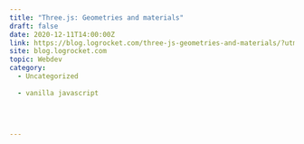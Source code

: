 ```yaml
---
title: "Three.js: Geometries and materials"
draft: false
date: 2020-12-11T14:00:00Z
link: https://blog.logrocket.com/three-js-geometries-and-materials/?utm_medium=RSS&utm_source=hune
site: blog.logrocket.com
topic: Webdev
category:
  - Uncategorized
  
  - vanilla javascript
  
   
  

---
```

